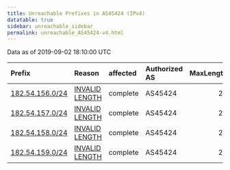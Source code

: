 ```yaml
---
title: Unreachable Prefixes in AS45424 (IPv4)
datatable: true
sidebar: unreachable_sidebar
permalink: unreachable_AS45424-v4.html
---
```


Data as of 2019-09-02 18:10:00 UTC


<div class="datatable-begin"></div>

| Prefix                                                   | Reason                                                                                                    | affected   | Authorized AS   |   MaxLength | Anchor                                       |   unreachable /24s |
|:---------------------------------------------------------|:----------------------------------------------------------------------------------------------------------|:-----------|:----------------|------------:|:---------------------------------------------|-------------------:|
| [182.54.156.0/24](https://stat.ripe.net/182.54.156.0/24) | [INVALID LENGTH](https://rpki-validator.ripe.net/announcement-preview?asn=AS45424&prefix=182.54.156.0/24) | complete   | AS45424         |          22 | [APNIC](unreachable_APNIC_RPKI_Root-v4.html) |                  1 |
| [182.54.157.0/24](https://stat.ripe.net/182.54.157.0/24) | [INVALID LENGTH](https://rpki-validator.ripe.net/announcement-preview?asn=AS45424&prefix=182.54.157.0/24) | complete   | AS45424         |          22 | [APNIC](unreachable_APNIC_RPKI_Root-v4.html) |                  1 |
| [182.54.158.0/24](https://stat.ripe.net/182.54.158.0/24) | [INVALID LENGTH](https://rpki-validator.ripe.net/announcement-preview?asn=AS45424&prefix=182.54.158.0/24) | complete   | AS45424         |          22 | [APNIC](unreachable_APNIC_RPKI_Root-v4.html) |                  1 |
| [182.54.159.0/24](https://stat.ripe.net/182.54.159.0/24) | [INVALID LENGTH](https://rpki-validator.ripe.net/announcement-preview?asn=AS45424&prefix=182.54.159.0/24) | complete   | AS45424         |          22 | [APNIC](unreachable_APNIC_RPKI_Root-v4.html) |                  1 |

<div class="datatable-end"></div>